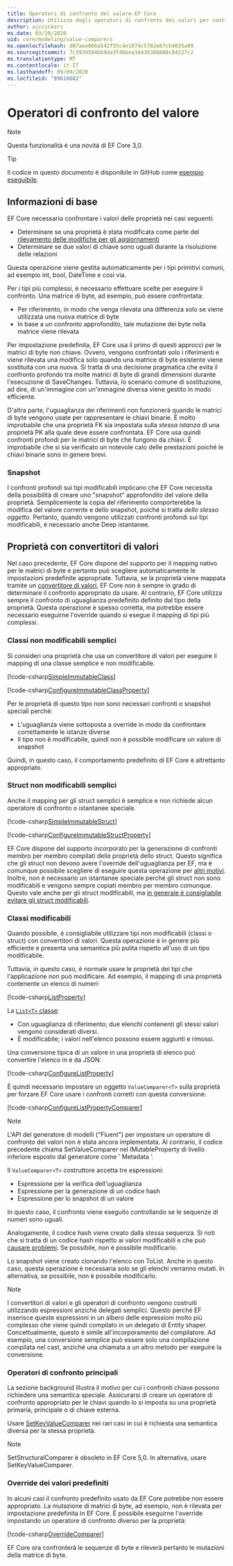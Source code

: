 ```yaml
---
title: Operatori di confronto del valore-EF Core
description: Utilizzo degli operatori di confronto dei valori per controllare la modalità di confronto dei valori delle proprietà EF Core
author: ajcvickers
ms.date: 03/20/2020
uid: core/modeling/value-comparers
ms.openlocfilehash: d07aee866a542f55c4e1074c5782e67cb4035a89
ms.sourcegitcommit: 7c3939504bb9da3f46bea3443638b808c04227c2
ms.translationtype: MT
ms.contentlocale: it-IT
ms.lasthandoff: 09/09/2020
ms.locfileid: "89616682"
---
```

# <a name="value-comparers"></a>Operatori di confronto del valore

> [!NOTE]  
> Questa funzionalità è una novità di EF Core 3,0.

> [!TIP]  
> Il codice in questo documento è disponibile in GitHub come [esempio eseguibile](https://github.com/dotnet/EntityFramework.Docs/tree/master/samples/core/Modeling/ValueConversions/).

## <a name="background"></a>Informazioni di base

EF Core necessario confrontare i valori delle proprietà nei casi seguenti:

* Determinare se una proprietà è stata modificata come parte del [rilevamento delle modifiche per gli aggiornamenti](xref:core/saving/basic)
* Determinare se due valori di chiave sono uguali durante la risoluzione delle relazioni

Questa operazione viene gestita automaticamente per i tipi primitivi comuni, ad esempio int, bool, DateTime e così via.

Per i tipi più complessi, è necessario effettuare scelte per eseguire il confronto.
Una matrice di byte, ad esempio, può essere confrontata:

* Per riferimento, in modo che venga rilevata una differenza solo se viene utilizzata una nuova matrice di byte
* In base a un confronto approfondito, tale mutazione dei byte nella matrice viene rilevata

Per impostazione predefinita, EF Core usa il primo di questi approcci per le matrici di byte non chiave.
Ovvero, vengono confrontati solo i riferimenti e viene rilevata una modifica solo quando una matrice di byte esistente viene sostituita con una nuova.
Si tratta di una decisione pragmatica che evita il confronto profondo tra molte matrici di byte di grandi dimensioni durante l'esecuzione di SaveChanges.
Tuttavia, lo scenario comune di sostituzione, ad dire, di un'immagine con un'immagine diversa viene gestito in modo efficiente.

D'altra parte, l'uguaglianza dei riferimenti non funzionerà quando le matrici di byte vengono usate per rappresentare le chiavi binarie.
È molto improbabile che una proprietà FK sia impostata sulla _stessa istanza_ di una proprietà PK alla quale deve essere confrontata.
EF Core usa quindi confronti profondi per le matrici di byte che fungono da chiavi.
È improbabile che si sia verificato un notevole calo delle prestazioni poiché le chiavi binarie sono in genere brevi.

### <a name="snapshots"></a>Snapshot

I confronti profondi sui tipi modificabili implicano che EF Core necessita della possibilità di creare uno "snapshot" approfondito del valore della proprietà.
Semplicemente la copia del riferimento comporterebbe la modifica del valore corrente e dello snapshot, poiché si tratta _dello stesso oggetto_.
Pertanto, quando vengono utilizzati confronti profondi sui tipi modificabili, è necessario anche Deep istantanee.

## <a name="properties-with-value-converters"></a>Proprietà con convertitori di valori

Nel caso precedente, EF Core dispone del supporto per il mapping nativo per le matrici di byte e pertanto può scegliere automaticamente le impostazioni predefinite appropriate.
Tuttavia, se la proprietà viene mappata tramite un [convertitore di valori](xref:core/modeling/value-conversions), EF Core non è sempre in grado di determinare il confronto appropriato da usare.
Al contrario, EF Core utilizza sempre il confronto di uguaglianza predefinito definito dal tipo della proprietà.
Questa operazione è spesso corretta, ma potrebbe essere necessario eseguirne l'override quando si esegue il mapping di tipi più complessi.

### <a name="simple-immutable-classes"></a>Classi non modificabili semplici

Si consideri una proprietà che usa un convertitore di valori per eseguire il mapping di una classe semplice e non modificabile.

[!code-csharp[SimpleImmutableClass](../../../samples/core/Modeling/ValueConversions/MappingImmutableClassProperty.cs?name=SimpleImmutableClass)]

[!code-csharp[ConfigureImmutableClassProperty](../../../samples/core/Modeling/ValueConversions/MappingImmutableClassProperty.cs?name=ConfigureImmutableClassProperty)]

Per le proprietà di questo tipo non sono necessari confronti o snapshot speciali perché:

* L'uguaglianza viene sottoposta a override in modo da confrontare correttamente le istanze diverse
* Il tipo non è modificabile, quindi non è possibile modificare un valore di snapshot

Quindi, in questo caso, il comportamento predefinito di EF Core è altrettanto appropriato.

### <a name="simple-immutable-structs"></a>Struct non modificabili semplici

Anche il mapping per gli struct semplici è semplice e non richiede alcun operatore di confronto o istantanee speciale.

[!code-csharp[SimpleImmutableStruct](../../../samples/core/Modeling/ValueConversions/MappingImmutableStructProperty.cs?name=SimpleImmutableStruct)]

[!code-csharp[ConfigureImmutableStructProperty](../../../samples/core/Modeling/ValueConversions/MappingImmutableStructProperty.cs?name=ConfigureImmutableStructProperty)]

EF Core dispone del supporto incorporato per la generazione di confronti membro per membro compilati delle proprietà dello struct.
Questo significa che gli struct non devono avere l'override dell'uguaglianza per EF, ma è comunque possibile scegliere di eseguire questa operazione per [altri motivi](/dotnet/csharp/programming-guide/statements-expressions-operators/how-to-define-value-equality-for-a-type).
Inoltre, non è necessario un istantanee speciale perché gli struct non sono modificabili e vengono sempre copiati membro per membro comunque.
Questo vale anche per gli struct modificabili, ma [in generale è consigliabile evitare gli struct modificabili](/dotnet/csharp/write-safe-efficient-code).

### <a name="mutable-classes"></a>Classi modificabili

Quando possibile, è consigliabile utilizzare tipi non modificabili (classi o struct) con convertitori di valori.
Questa operazione è in genere più efficiente e presenta una semantica più pulita rispetto all'uso di un tipo modificabile.

Tuttavia, in questo caso, è normale usare le proprietà dei tipi che l'applicazione non può modificare.
Ad esempio, il mapping di una proprietà contenente un elenco di numeri:

[!code-csharp[ListProperty](../../../samples/core/Modeling/ValueConversions/MappingListProperty.cs?name=ListProperty)]

La [ `List<T>` classe](/dotnet/api/system.collections.generic.list-1):

* Con uguaglianza di riferimento; due elenchi contenenti gli stessi valori vengono considerati diversi.
* È modificabile; i valori nell'elenco possono essere aggiunti e rimossi.

Una conversione tipica di un valore in una proprietà di elenco può convertire l'elenco in e da JSON:

[!code-csharp[ConfigureListProperty](../../../samples/core/Modeling/ValueConversions/MappingListProperty.cs?name=ConfigureListProperty)]

È quindi necessario impostare un oggetto `ValueComparer<T>` sulla proprietà per forzare EF Core usare i confronti corretti con questa conversione:

[!code-csharp[ConfigureListPropertyComparer](../../../samples/core/Modeling/ValueConversions/MappingListProperty.cs?name=ConfigureListPropertyComparer)]

> [!NOTE]  
> L'API del generatore di modelli ("Fluent") per impostare un operatore di confronto dei valori non è stata ancora implementata.
> Al contrario, il codice precedente chiama SetValueComparer nel IMutableProperty di livello inferiore esposto dal generatore come ' Metadata '.

Il `ValueComparer<T>` costruttore accetta tre espressioni:

* Espressione per la verifica dell'uguaglianza
* Espressione per la generazione di un codice hash
* Espressione per lo snapshot di un valore  

In questo caso, il confronto viene eseguito controllando se le sequenze di numeri sono uguali.

Analogamente, il codice hash viene creato dalla stessa sequenza.
Si noti che si tratta di un codice hash rispetto ai valori modificabili e che può [causare problemi](https://ericlippert.com/2011/02/28/guidelines-and-rules-for-gethashcode/).
Se possibile, non è possibile modificarlo.

Lo snapshot viene creato clonando l'elenco con ToList.
Anche in questo caso, questa operazione è necessaria solo se gli elenchi verranno mutati.
In alternativa, se possibile, non è possibile modificarlo.

> [!NOTE]  
> I convertitori di valori e gli operatori di confronto vengono costruiti utilizzando espressioni anziché delegati semplici.
> Questo perché EF inserisce queste espressioni in un albero delle espressioni molto più complesso che viene quindi compilato in un delegato di Entity shaper.
> Concettualmente, questo è simile all'incorporamento del compilatore.
> Ad esempio, una conversione semplice può essere solo una compilazione compilata nel cast, anziché una chiamata a un altro metodo per eseguire la conversione.

### <a name="key-comparers"></a>Operatori di confronto principali

La sezione background illustra il motivo per cui i confronti chiave possono richiedere una semantica speciale.
Assicurarsi di creare un operatore di confronto appropriato per le chiavi quando lo si imposta su una proprietà primaria, principale o di chiave esterna.

Usare [SetKeyValueComparer](/dotnet/api/microsoft.entityframeworkcore.mutablepropertyextensions.setkeyvaluecomparer) nei rari casi in cui è richiesta una semantica diversa per la stessa proprietà.

> [!NOTE]  
> SetStructuralComparer è obsoleto in EF Core 5,0.
> In alternativa, usare SetKeyValueComparer.

### <a name="overriding-defaults"></a>Override dei valori predefiniti

In alcuni casi il confronto predefinito usato da EF Core potrebbe non essere appropriato.
La mutazione di matrici di byte, ad esempio, non è rilevata per impostazione predefinita in EF Core.
È possibile eseguirne l'override impostando un operatore di confronto diverso per la proprietà:

[!code-csharp[OverrideComparer](../../../samples/core/Modeling/ValueConversions/OverridingByteArrayComparisons.cs?name=OverrideComparer)]

EF Core ora confronterà le sequenze di byte e rileverà pertanto le mutazioni della matrice di byte.
